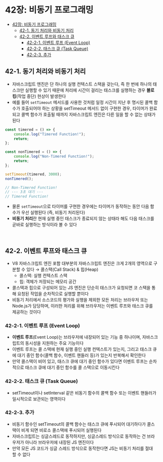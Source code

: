 # 42장: 비동기 프로그래밍

-   [42장: 비동기 프로그래밍](#42장-비동기-프로그래밍)
    -   [42-1. 동기 처리와 비동기 처리](#42-1-동기-처리와-비동기-처리)
    -   [42-2. 이벤트 루프와 태스크 큐](#42-2-이벤트-루프와-태스크-큐)
        -   [42-2-1. 이벤트 루프 (Event Loop)](#42-2-1-이벤트-루프-event-loop)
        -   [42-2-2. 태스크 큐 (Task Queue)](#42-2-2-태스크-큐-task-queue)
        -   [42-2-3. 추가](#42-2-3-추가)

## 42-1. 동기 처리와 비동기 처리

-   자바스크립트 엔진은 단 하나의 실행 컨텍스트 스택을 갖는다, 즉 한 번에 하나의 태스크만 실행할 수 있기 때문에 처리에 시간이 걸리는 태스크를 실행하는 경우 **블로킹**(작업 중단) 현상이 발생한다
-   예를 들어 `setTimeout` 메서드를 사용한 것처럼 일정 시간이 지난 후 명시된 콜백 함수가 호출되어야 하는 상황을 setTimeout 메서드 없이 구현한 경우, 타이머가 완료되고 콜백 함수가 호출될 때까지 자바스크립트 엔진은 다른 일을 할 수 없는 상태가 된다

```javascript
const timered = () => {
    console.log("Timered Function!");
    return;
};

const nonTimered = () => {
    console.log("Non-Timered Function!");
    return;
};

setTimeout(timered, 3000);
nonTimered();

// Non-Timered Function!
// --- 3초 대기 ---
// Timered Function!
```

-   물론 `setTimeout`으로 타이머를 구현한 경우에는 타이머가 동작하는 동안 다음 함수가 우선 실행된다 (즉, 비동기 처리된다)
-   **비동기 처리**란 현재 실행 중인 태스크가 종료되지 않는 상태라 해도 다음 태스크를 곧바로 실행하는 방식이라 볼 수 있다

<br>

## 42-2. 이벤트 루프와 태스크 큐

-   V8 자바스크립트 엔진 포함 대부분의 자바스크립트 엔진은 크게 2개의 영역으로 구분할 수 있다 → 콜스택(Call Stack) & 힙(Heap)
    -   콜스택: 실행 컨텍스트 스택
    -   힙: 객체가 저장되는 메모리 공간
-   콜스택과 힙으로 구성되어 있는 JS 엔진은 단순히 태스크가 요청되면 코 스택을 통해 요청된 작업을 순차적으로 실행할 뿐이다
-   비동기 처리에서 소스코드의 평가와 실행을 제외한 모든 처리는 브라우저 또는 Node.js가 담당하며, 이러한 처리를 위해 브라우저는 이벤트 루프와 태스크 큐를 제공하는 것이다

### 42-2-1. 이벤트 루프 (Event Loop)

-   **이벤트 루프**(Event Loop)는 브라우저에 내장되어 있는 기능 중 하나이며, 자바스크립트의 동시성을 지원하는 주요 기능이다
-   이벤트 루프는 콜 스택에 현재 실행 중인 실행 컨텍스트가 있는지, 그리고 태스크 큐에 대기 중인 함수(콜백 함수, 이벤트 핸들러 등)가 있는지 반복해서 확인한다
-   만약 콜스택이 비어 있고, 태스크 큐에 대기 중인 함수가 있다면 이벤트 루프는 순차적으로 태스크 큐에 대기 중인 함수를 콜 스택으로 이동시킨다

### 42-2-2. 태스크 큐 (Task Queue)

-   setTimeout이나 setInterval 같은 비동기 함수의 콜백 함수 또는 이벤트 핸들러가 일시적으로 보관되는 영역이다

### 42-2-3. 추가

-   비동기 함수인 setTimeout의 콜백 함수는 태스크 큐에 푸시되어 대기하다가 콜스택이 비게 되면 비로소 콜스택에 푸시되어 실행된다
-   자바스크립트는 싱글스레드로 동작하지만, 싱글스레드 방식으로 동작하는 건 브라우저가 아니라 브라우저에 내장된 JS 엔진이다
-   만약 모든 JS 코드가 싱글 스레드 방식으로 동작한다면 JS는 비동기 처리를 절대 할 수 없다
